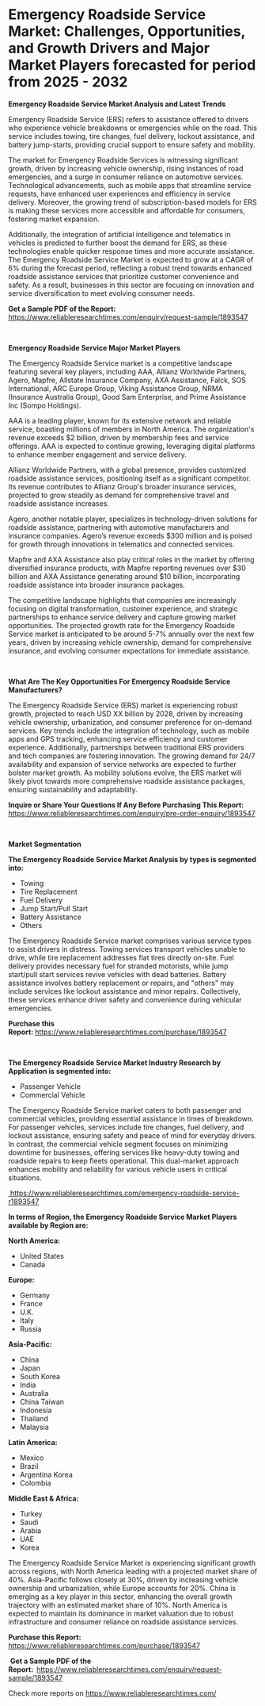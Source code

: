 <p><h1>Emergency Roadside Service Market: Challenges, Opportunities, and Growth Drivers and Major Market Players forecasted for period from 2025 - 2032</h1></p><p><strong>Emergency Roadside Service Market Analysis and Latest Trends</strong></p>
<p><p>Emergency Roadside Service (ERS) refers to assistance offered to drivers who experience vehicle breakdowns or emergencies while on the road. This service includes towing, tire changes, fuel delivery, lockout assistance, and battery jump-starts, providing crucial support to ensure safety and mobility. </p><p>The market for Emergency Roadside Services is witnessing significant growth, driven by increasing vehicle ownership, rising instances of road emergencies, and a surge in consumer reliance on automotive services. Technological advancements, such as mobile apps that streamline service requests, have enhanced user experiences and efficiency in service delivery. Moreover, the growing trend of subscription-based models for ERS is making these services more accessible and affordable for consumers, fostering market expansion.</p><p>Additionally, the integration of artificial intelligence and telematics in vehicles is predicted to further boost the demand for ERS, as these technologies enable quicker response times and more accurate assistance. The Emergency Roadside Service Market is expected to grow at a CAGR of 6% during the forecast period, reflecting a robust trend towards enhanced roadside assistance services that prioritize customer convenience and safety. As a result, businesses in this sector are focusing on innovation and service diversification to meet evolving consumer needs.</p></p>
<p><strong>Get a Sample PDF of the Report:&nbsp;</strong> <a href="https://www.reliableresearchtimes.com/enquiry/request-sample/1893547?utm_campaign=2203&utm_medium=2&utm_source=Github&utm_content=ia&utm_term=30032025&utm_id=emergency-roadside-service">https://www.reliableresearchtimes.com/enquiry/request-sample/1893547</a></p>
<p>&nbsp;</p>
<p><strong>Emergency Roadside Service Major Market Players</strong></p>
<p><p>The Emergency Roadside Service market is a competitive landscape featuring several key players, including AAA, Allianz Worldwide Partners, Agero, Mapfre, Allstate Insurance Company, AXA Assistance, Falck, SOS International, ARC Europe Group, Viking Assistance Group, NRMA (Insurance Australia Group), Good Sam Enterprise, and Prime Assistance Inc (Sompo Holdings).</p><p>AAA is a leading player, known for its extensive network and reliable service, boasting millions of members in North America. The organization's revenue exceeds $2 billion, driven by membership fees and service offerings. AAA is expected to continue growing, leveraging digital platforms to enhance member engagement and service delivery.</p><p>Allianz Worldwide Partners, with a global presence, provides customized roadside assistance services, positioning itself as a significant competitor. Its revenue contributes to Allianz Group's broader insurance services, projected to grow steadily as demand for comprehensive travel and roadside assistance increases.</p><p>Agero, another notable player, specializes in technology-driven solutions for roadside assistance, partnering with automotive manufacturers and insurance companies. Agero’s revenue exceeds $300 million and is poised for growth through innovations in telematics and connected services.</p><p>Mapfre and AXA Assistance also play critical roles in the market by offering diversified insurance products, with Mapfre reporting revenues over $30 billion and AXA Assistance generating around $10 billion, incorporating roadside assistance into broader insurance packages.</p><p>The competitive landscape highlights that companies are increasingly focusing on digital transformation, customer experience, and strategic partnerships to enhance service delivery and capture growing market opportunities. The projected growth rate for the Emergency Roadside Service market is anticipated to be around 5-7% annually over the next few years, driven by increasing vehicle ownership, demand for comprehensive insurance, and evolving consumer expectations for immediate assistance.</p></p>
<p>&nbsp;</p>
<p><strong>What Are The Key Opportunities For Emergency Roadside Service Manufacturers?</strong></p>
<p><p>The Emergency Roadside Service (ERS) market is experiencing robust growth, projected to reach USD XX billion by 2028, driven by increasing vehicle ownership, urbanization, and consumer preference for on-demand services. Key trends include the integration of technology, such as mobile apps and GPS tracking, enhancing service efficiency and customer experience. Additionally, partnerships between traditional ERS providers and tech companies are fostering innovation. The growing demand for 24/7 availability and expansion of service networks are expected to further bolster market growth. As mobility solutions evolve, the ERS market will likely pivot towards more comprehensive roadside assistance packages, ensuring sustainability and adaptability.</p></p>
<p><strong>Inquire or Share Your Questions If Any Before Purchasing This Report:</strong> <a href="https://www.reliableresearchtimes.com/enquiry/pre-order-enquiry/1893547?utm_campaign=2203&utm_medium=2&utm_source=Github&utm_content=ia&utm_term=30032025&utm_id=emergency-roadside-service">https://www.reliableresearchtimes.com/enquiry/pre-order-enquiry/1893547</a></p>
<p>&nbsp;</p>
<p><strong>Market Segmentation</strong></p>
<p><strong>The Emergency Roadside Service Market Analysis by types is segmented into:</strong></p>
<p><ul><li>Towing</li><li>Tire Replacement</li><li>Fuel Delivery</li><li>Jump Start/Pull Start</li><li>Battery Assistance</li><li>Others</li></ul></p>
<p><p>The Emergency Roadside Service market comprises various service types to assist drivers in distress. Towing services transport vehicles unable to drive, while tire replacement addresses flat tires directly on-site. Fuel delivery provides necessary fuel for stranded motorists, while jump start/pull start services revive vehicles with dead batteries. Battery assistance involves battery replacement or repairs, and "others" may include services like lockout assistance and minor repairs. Collectively, these services enhance driver safety and convenience during vehicular emergencies.</p></p>
<p><strong>Purchase this Report:&nbsp;</strong><a href="https://www.reliableresearchtimes.com/purchase/1893547?utm_campaign=2203&utm_medium=2&utm_source=Github&utm_content=ia&utm_term=30032025&utm_id=emergency-roadside-service">https://www.reliableresearchtimes.com/purchase/1893547</a></p>
<p>&nbsp;</p>
<p><strong>The Emergency Roadside Service Market Industry Research by Application is segmented into:</strong></p>
<p><ul><li>Passenger Vehicle</li><li>Commercial Vehicle</li></ul></p>
<p><p>The Emergency Roadside Service market caters to both passenger and commercial vehicles, providing essential assistance in times of breakdown. For passenger vehicles, services include tire changes, fuel delivery, and lockout assistance, ensuring safety and peace of mind for everyday drivers. In contrast, the commercial vehicle segment focuses on minimizing downtime for businesses, offering services like heavy-duty towing and roadside repairs to keep fleets operational. This dual-market approach enhances mobility and reliability for various vehicle users in critical situations.</p></p>
<p><a href="https://www.reliableresearchtimes.com/emergency-roadside-service-r1893547?utm_campaign=2203&utm_medium=2&utm_source=Github&utm_content=ia&utm_term=30032025&utm_id=emergency-roadside-service">&nbsp;https://www.reliableresearchtimes.com/emergency-roadside-service-r1893547</a></p>
<p><strong>In terms of Region, the Emergency Roadside Service Market Players available by Region are:</strong></p>
<p>
    <p> <strong> North America: </strong>
        <ul>
            <li>United States</li>
            <li>Canada</li>
        </ul>
        </p> 
    <p> <strong> Europe: </strong>
        <ul>
            <li>Germany</li>
            <li>France</li>
            <li>U.K.</li>
            <li>Italy</li>
            <li>Russia</li>
        </ul>
        </p> 
    <p> <strong> Asia-Pacific: </strong>
        <ul>
            <li>China</li>
            <li>Japan</li>
            <li>South Korea</li>
            <li>India</li>
            <li>Australia</li>
            <li>China Taiwan</li>
            <li>Indonesia</li>
            <li>Thailand</li>
            <li>Malaysia</li>
        </ul>
        </p> 
    <p> <strong> Latin America: </strong>
        <ul>
            <li>Mexico</li>
            <li>Brazil</li>
            <li>Argentina Korea</li>
            <li>Colombia</li>
        </ul>
        </p> 
    <p> <strong> Middle East & Africa: </strong>
        <ul>
            <li>Turkey</li>
            <li>Saudi</li>
            <li>Arabia</li>
            <li>UAE</li>
            <li>Korea</li>
        </ul>
    </p>
    </p>
<p><p>The Emergency Roadside Service Market is experiencing significant growth across regions, with North America leading with a projected market share of 40%. Asia-Pacific follows closely at 30%, driven by increasing vehicle ownership and urbanization, while Europe accounts for 20%. China is emerging as a key player in this sector, enhancing the overall growth trajectory with an estimated market share of 10%. North America is expected to maintain its dominance in market valuation due to robust infrastructure and consumer reliance on roadside assistance services.</p></p>
<p><strong>Purchase this Report: </strong><a href="https://www.reliableresearchtimes.com/purchase/1893547?utm_campaign=2203&utm_medium=2&utm_source=Github&utm_content=ia&utm_term=30032025&utm_id=emergency-roadside-service">https://www.reliableresearchtimes.com/purchase/1893547</a></p>
<p>&nbsp;<strong>Get a Sample PDF of the Report:&nbsp;&nbsp;</strong><a href="https://www.reliableresearchtimes.com/enquiry/request-sample/1893547?utm_campaign=2203&utm_medium=2&utm_source=Github&utm_content=ia&utm_term=30032025&utm_id=emergency-roadside-service">https://www.reliableresearchtimes.com/enquiry/request-sample/1893547</a></p>
<p><strong></strong></p>
<p>Check more reports on <a href="https://www.reliableresearchtimes.com/?utm_campaign=2203&utm_medium=2&utm_source=Github&utm_content=ia&utm_term=30032025&utm_id=emergency-roadside-service">https://www.reliableresearchtimes.com/</a></p>